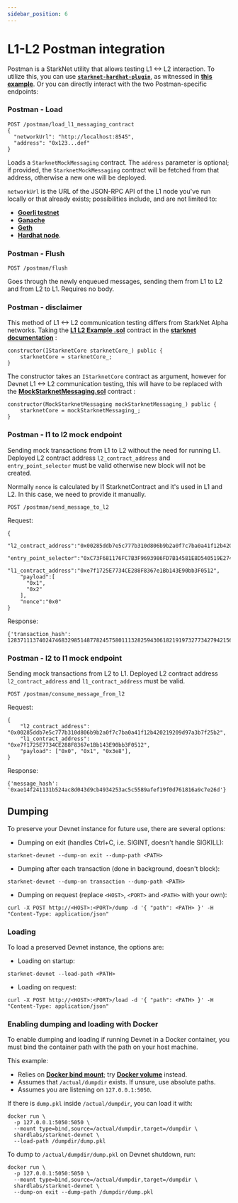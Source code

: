```yaml
---
sidebar_position: 6
---
```


# L1-L2 Postman integration

Postman is a StarkNet utility that allows testing L1 <-> L2 interaction. To utilize this, you can use [**`starknet-hardhat-plugin`**](https://github.com/Shard-Labs/starknet-hardhat-plugin), as witnessed in [**this example**](https://github.com/Shard-Labs/starknet-hardhat-example/blob/master/test/postman.test.ts). Or you can directly interact with the two Postman-specific endpoints:

### Postman - Load

```
POST /postman/load_l1_messaging_contract
{
  "networkUrl": "http://localhost:8545",
  "address": "0x123...def"
}
```

Loads a `StarknetMockMessaging` contract. The `address` parameter is optional; if provided, the `StarknetMockMessaging` contract will be fetched from that address, otherwise a new one will be deployed.

`networkUrl` is the URL of the JSON-RPC API of the L1 node you've run locally or that already exists; possibilities include, and are not limited to:

- [**Goerli testnet**](https://goerli.net/)
- [**Ganache**](https://www.npmjs.com/package/ganache)
- [**Geth**](https://github.com/ethereum/go-ethereum#docker-quick-start)
- [**Hardhat node**](https://hardhat.org/hardhat-network/#running-stand-alone-in-order-to-support-wallets-and-other-software).

### Postman - Flush

```
POST /postman/flush
```
Goes through the newly enqueued messages, sending them from L1 to L2 and from L2 to L1. Requires no body.

### Postman - disclaimer

This method of L1 <-> L2 communication testing differs from StarkNet Alpha networks. Taking the [**L1 L2 Example .sol**](https://www.cairo-lang.org/docs/_static/L1L2Example.sol) contract in the [**starknet documentation**](https://www.cairo-lang.org/docs/hello_starknet/l1l2.html) :

```
constructor(IStarknetCore starknetCore_) public {
    starknetCore = starknetCore_;
}
```

The constructor takes an `IStarknetCore` contract as argument, however for Devnet L1 <-> L2 communication testing, this will have to be replaced with the [**MockStarknetMessaging.sol**](https://github.com/starkware-libs/cairo-lang/blob/master/src/starkware/starknet/testing/MockStarknetMessaging.sol) contract :

```
constructor(MockStarknetMessaging mockStarknetMessaging_) public {
    starknetCore = mockStarknetMessaging_;
}
```

### Postman - l1 to l2 mock endpoint

Sending mock transactions from L1 to L2 without the need for running L1. Deployed L2 contract address `l2_contract_address` and `entry_point_selector` must be valid otherwise new block will not be created.

Normally `nonce` is calculated by l1 StarknetContract and it's used in L1 and L2. In this case, we need to provide it manually.


```
POST /postman/send_message_to_l2
```

Request:
```
{
    "l2_contract_address":"0x00285ddb7e5c777b310d806b9b2a0f7c7ba0a41f12b420219209d97a3b7f25b2",
    "entry_point_selector":"0xC73F681176FC7B3F9693986FD7B14581E8D540519E27400E88B8713932BE01",
    "l1_contract_address":"0xe7f1725E7734CE288F8367e1Bb143E90bb3F0512",
    "payload":[
      "0x1",
      "0x2"
    ],
    "nonce":"0x0"
}
```

Response: 
```
{'transaction_hash': 1283711137402474683298514877824575801113282594306182191973277342794215646143}
```

### Postman - l2 to l1 mock endpoint

Sending mock transactions from L2 to L1.
Deployed L2 contract address `l2_contract_address` and `l1_contract_address` must be valid.

```
POST /postman/consume_message_from_l2
```

Request:
```
{
    "l2_contract_address": "0x00285ddb7e5c777b310d806b9b2a0f7c7ba0a41f12b420219209d97a3b7f25b2",
    "l1_contract_address": "0xe7f1725E7734CE288F8367e1Bb143E90bb3F0512",
    "payload": ["0x0", "0x1", "0x3e8"],
}
```

Response: 
```
{'message_hash': '0xae14f241131b524ac8d043d9cb4934253ac5c5589afef19f0d761816a9c7e26d'}
```

## Dumping

To preserve your Devnet instance for future use, there are several options:

- Dumping on exit (handles Ctrl+C, i.e. SIGINT, doesn't handle SIGKILL):

```
starknet-devnet --dump-on exit --dump-path <PATH>
```

- Dumping after each transaction (done in background, doesn't block):

```
starknet-devnet --dump-on transaction --dump-path <PATH>
```

- Dumping on request (replace `<HOST>`, `<PORT>` and `<PATH>` with your own):

```
curl -X POST http://<HOST>:<PORT>/dump -d '{ "path": <PATH> }' -H "Content-Type: application/json"
```

### Loading

To load a preserved Devnet instance, the options are:

- Loading on startup:

```
starknet-devnet --load-path <PATH>
```

- Loading on request:

```
curl -X POST http://<HOST>:<PORT>/load -d '{ "path": <PATH> }' -H "Content-Type: application/json"
```

### Enabling dumping and loading with Docker

To enable dumping and loading if running Devnet in a Docker container, you must bind the container path with the path on your host machine.

This example:

- Relies on [**Docker bind mount**](https://docs.docker.com/storage/bind-mounts/); try [**Docker volume**](https://docs.docker.com/storage/volumes/) instead.
- Assumes that `/actual/dumpdir` exists. If unsure, use absolute paths.
- Assumes you are listening on `127.0.0.1:5050`.

If there is `dump.pkl` inside `/actual/dumpdir`, you can load it with:

```
docker run \
  -p 127.0.0.1:5050:5050 \
  --mount type=bind,source=/actual/dumpdir,target=/dumpdir \
  shardlabs/starknet-devnet \
  --load-path /dumpdir/dump.pkl
```

To dump to `/actual/dumpdir/dump.pkl` on Devnet shutdown, run:

```
docker run \
  -p 127.0.0.1:5050:5050 \
  --mount type=bind,source=/actual/dumpdir,target=/dumpdir \
  shardlabs/starknet-devnet \
  --dump-on exit --dump-path /dumpdir/dump.pkl
```
